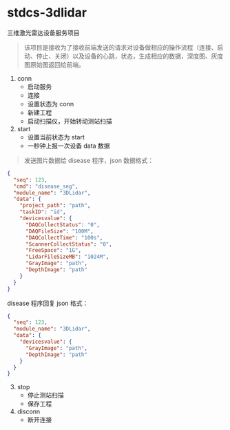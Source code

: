 # stdcs-3dlidar
三维激光雷达设备服务项目
> 该项目是接收为了接收前端发送的请求对设备做相应的操作流程（连接、启动、停止、关闭）以及设备的心跳，状态，生成相应的数据，深度图、灰度图原始图返回给前端。 

1. conn
   - 启动服务
   - 连接
   - 设置状态为 conn
   - 新建工程
   - 启动扫描仪，开始转动测站扫描
2. start
   - 设置当前状态为 start
   - 一秒钟上报一次设备 data 数据

> 发送图片数据给 disease 程序，json 数据格式：

```json
{
  "seq": 123,
  "cmd": "disease_seg",
  "module_name": "3DLidar",
  "data": {
    "project_path": "path",
    "taskID": "id",
    "devicesvalue": {
      "DAQCollectStatus": "0",
      "DAQFileSize": "100M",
      "DAQCollectTime": "100s",
      "ScannerCollectStatus": "0",
      "FreeSpace": "1G",
      "LidarFileSizeMB": "1024M",
      "GrayImage": "path",
      "DepthImage": "path"
    }
  }
}
```

disease 程序回复 json 格式：

```json
{
  "seq": 123,
  "module_name": "3DLidar",
  "data": {
    "devicesvalue": {
      "GrayImage": "path",
      "DepthImage": "path"
    }
  }
}
```

3. stop
   - 停止测站扫描
   - 保存工程
4. disconn
   - 断开连接
